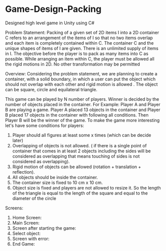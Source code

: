 # Game-Design-Packing
Designed high level game in Unity using C#

 Problem Statement:
Packing of a given set of 2D items I into a 2D container C refers to an arrangement of the items
of I so that no two items overlap and each item is completely contained within C. The container
C and the unique shapes of items of I are given. There is an unlimited supply of items in I. The
objective before the player is to pack as many items into C as possible. While arranging an item
within C, the player must be allowed all the rigid motions in 2D. No other transformation may be
permitted

Overview:
Considering the problem statement, we are planning to create a container, with a solid
boundary, in which a user can put the object which should not overlap with each other and rigid
motion is allowed . The object can be square, circle and equilateral triangle.

This game can be played by N number of players. Winner is decided by the number of objects
placed in the container.
For Example: Player A and Player B are playing a game. Player A placed 13 objects in the
container and Player B placed 17 objects in the container with following all conditions. Then
Player B will be the winner of the game.
To make the game more interesting let's have some conditions for players:
1. Player should all figures at least some x times (which can be decide later)
2. Overlapping of objects is not allowed. ( if there is a single point of container that comes
in at least 2 objects including the sides will be considered as overlapping that means
touching of sides is not considered as overlapping).
3. Rigid motion of objects can be allowed (rotation + translation + reflection).
4. All objects should be inside the container.
5. The container size is fixed to 10 cm x 10 cm.
6. Object size is fixed and players are not allowed to resize it. So the length of the triangle
is equal to the length of the square and equal to the diameter of the circle

Screens:
1. Home Screen:
2. Main Screen:
3. Screen after starting the game:
4. Select object:
5. Screen with error:
6. End Game:

